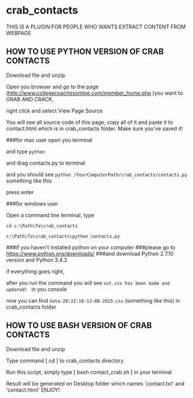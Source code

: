 # crab_contacts
THIS IS A PLUGIN FOR PEOPLE WHO WANTS EXTRACT CONTENT FROM WEBPAGE

## HOW TO USE PYTHON VERSION OF CRAB CONTACTS
Download file and unzip

Open you browser and go to the page (http://www.collegecoachesonline.com/member_home.php )you want to GRAB AND CRACK, 

right click and select View Page Source

You will see all source code of this page, copy all of it and paste it to contact.html which is
in crab_contacts folder. Make sure you've saved it!

###for mac user
open you terminal

and type ```python ```

and drag contacts.py to terminal

and you should see ```python /YourComputerPath/crab_contacts/contacts.py``` something like this

press enter

###for windows user

Open a command line terminal, type

```cd c:\Path\To\crab_contacts```

```c:\Path\To\crab_contacts\python contacts.py```

###if you haven't installed python on your computer
###please go to https://www.python.org/downloads/
###and download Python 2.7.10 version and Python 3.4.3


if everything goes right, 

after you run the command you will see ```out.csv has been made and updated! ``` in you console

now you can find ```data-20:22:18-13-08-2015.csv``` (something like this) in crab_contacts folder



## HOW TO USE BASH VERSION OF CRAB CONTACTS
Download file and unzip

Type command [ cd ] to crab_contacts directory

Run this script, simply type [ bash contact_crab.sh ] in your terminal

Result will be generated on Desktop folder which names 'contact.txt' and 'contact.html'
ENJOY!


